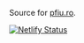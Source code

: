 Source for [pfiu.ro](https://pfiu.ro).

[![Netlify Status](https://api.netlify.com/api/v1/badges/ac283985-54ad-4cdc-91c5-29cbdf2c0df3/deploy-status)](https://app.netlify.com/sites/pfiu/deploys)
